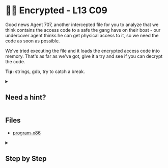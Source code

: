 # 🤷‍♂️ Encrypted - L13 C09

Good news Agent 707, another intercepted file for you to analyze that we think contains the access code to a safe the gang have on their boat - our undercover agent thinks he can get physical access to it, so we need the code as soon as possible.

We've tried executing the file and it loads the encrypted access code into memory. That's as far as we've got, give it a try and see if you can decrypt the code.

**Tip:** strings, gdb, try to catch a break.

<details><summary>

## Need a hint?</summary>

```txt
💡 Hint: Very stupid encryption method
```

</details>

## Files

- [program-x86](/assets/encrypted1)

<details><summary>

## Step by Step</summary>

- Download the program and run `strings filename`
- There is a suspicious line that has been encoded
  - `swi&CNJCtPVbCyyAmNG8PqFZsYpyXegEQRGt`

```python
a = "03 09 0e 02 09 08 0b 15 13 03 01 02 05 05"
m = [int(x, 16) for x in a.split()]
s = "swi&CNJCtPVbCyyAmNG8PqFZsYpyXegEQRGt"
print([s[i] for i in m], end='')
```

- Running it through this decryption method will produce the flag
- each hex value in `a` can be found by disassembling the main function of the binary (in gdb)

`flag: &PyiPtbq8&wiNN`

</details>
